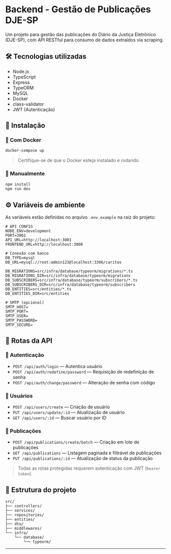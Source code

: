 # Backend - Gestão de Publicações DJE-SP

Um projeto para gestão das publicações do Diário da Justiça Eletrônico (DJE-SP), com API RESTful para consumo de dados extraídos via scraping.

## 🛠 Tecnologias utilizadas

- Node.js
- TypeScript
- Express
- TypeORM
- MySQL
- Docker
- class-validator
- JWT (Autenticação)

## 🚀 Instalação

### 🔧 Com Docker

```bash
docker-compose up
```

> Certifique-se de que o Docker esteja instalado e rodando.

### 🔧 Manualmente

```bash
npm install
npm run dev
```

## ⚙️ Variáveis de ambiente

As variáveis estão definidas no arquivo `.env.example` na raiz do projeto:

```env
# API CONFIG
NODE_ENV=development
PORT=3001
API_URL=http://localhost:3001
FRONTEND_URL=http://localhost:3000

# Conexão com banco
DB_TYPE=mysql
DB_URL=mysql://root:admin123@localhost:3306/caritas

DB_MIGRATIONS=src/infra/database/typeorm/migrations/*.ts
DB_MIGRATIONS_DIR=src/infra/database/typeorm/migrations
DB_SUBSCRIBERS=src/infra/database/typeorm/subscribers/*.ts
DB_SUBSCRIBERS_DIR=src/infra/database/typeorm/subscribers
DB_ENTITIES=src/entities/*.ts
DB_ENTITIES_DIR=src/entities

# SMTP (opcional)
SMTP_HOST=
SMTP_PORT=
SMTP_USER=
SMTP_PASSWORD=
SMTP_SECURE=
```

## 📌 Rotas da API

### 🔐 Autenticação

- `POST /api/auth/login` — Autentica usuário
- `POST /api/auth/redefine/password` — Requisição de redefinição de senha
- `POST /api/auth/change/password` — Alteração de senha com código

### 👤 Usuários

- `POST /api/users/create` — Criação de usuário
- `PUT /api/users/update/:id` — Atualização de usuário
- `GET /api/users/:id` — Buscar usuário por ID

### 📄 Publicações

- `POST /api/publications/create/batch` — Criação em lote de publicações
- `GET /api/publications` — Listagem paginada e filtrável de publicações
- `PUT /api/publications/:id` — Atualização de status da publicação

> Todas as rotas protegidas requerem autenticação com JWT (`bearer token`).

## 📂 Estrutura do projeto

```
src/
├── controllers/
├── services/
├── repositories/
├── entities/
├── dto/
├── middlewares/
└── infra/
    └── database/
        └── typeorm/
```

---

